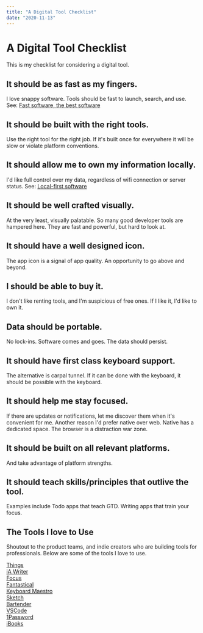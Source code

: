 ```yaml
---
title: "A Digital Tool Checklist"
date: "2020-11-13"
---
```


# A Digital Tool Checklist

This is my checklist for considering a digital tool.

## It should be as fast as my fingers.

I love snappy software. Tools should be fast to launch, search, and use. See: [Fast software, the best software](https://craigmod.com/essays/fast_software/)

## It should be built with the right tools.

Use the right tool for the right job. If it's built once for everywhere it will be slow or violate platform conventions.

## It should allow me to own my information locally.

I'd like full control over my data, regardless of wifi connection or server status. See: [Local-first software](https://www.inkandswitch.com/local-first.html)

## It should be well crafted visually.

At the very least, visually palatable. So many good developer tools are hampered here. They are fast and powerful, but hard to look at.

## It should have a well designed icon.

The app icon is a signal of app quality. An opportunity to go above and beyond.

## I should be able to buy it.

I don't like renting tools, and I'm suspicious of free ones. If I like it, I'd like to own it.

## Data should be portable.

No lock-ins. Software comes and goes. The data should persist.

## It should have first class keyboard support.

The alternative is carpal tunnel. If it can be done with the keyboard, it should be possible with the keyboard.

## It should help me stay focused.

If there are updates or notifications, let me discover them when it's convenient for me. Another reason I'd prefer native over web. Native has a dedicated space. The browser is a distraction war zone.

## It should be built on all relevant platforms.

And take advantage of platform strengths.

## It should teach skills/principles that outlive the tool.

Examples include Todo apps that teach GTD. Writing apps that train your focus.

## The Tools I love to Use

Shoutout to the product teams, and indie creators who are building tools for professionals.
Below are some of the tools I love to use.

[Things](https://culturedcode.com/things/)  
[iA Writer](https://ia.net/writer)  
[Focus](https://heyfocus.com/)  
[Fantastical](https://flexibits.com/fantastical)  
[Keyboard Maestro](https://www.keyboardmaestro.com/main/)  
[Sketch](https://www.sketch.com/)  
[Bartender](https://www.macbartender.com/)  
[VSCode](https://code.visualstudio.com/)  
[1Password](https://1password.com/)  
[iBooks](https://apps.apple.com/us/app/apple-books/id364709193)
